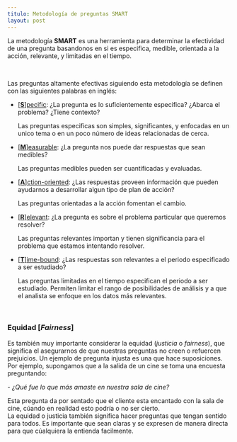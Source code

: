 ```yaml
---
titulo: Metodología de preguntas SMART
layout: post
---
```


<p class = 'subtitulo'>La metodología <b>SMART</b> es una herramienta para determinar la efectividad de una pregunta basandonos en si es especifica, medible, orientada a la acción, relevante, y limitadas en el tiempo.</p>

<br>
<p>Las preguntas altamente efectivas siguiendo esta metodología se definen con las siguientes palabras en inglés:</p>

<ul>
    <li><u>[<b>S</b>]pecific</u>: ¿La pregunta es lo suficientemente especifica? ¿Abarca el problema? ¿Tiene contexto?</li>
    <p> Las preguntas especificas son simples, significantes, y enfocadas en un unico tema o en un poco número de ideas relacionadas de cerca.</p>
    <li><u>[<b>M</b>]easurable</u>: ¿La pregunta nos puede dar respuestas que sean medibles?</li>
    <p> Las preguntas medibles pueden ser cuantificadas y evaluadas.</p>
    <li><u>[<b>A</b>]ction-oriented</u>: ¿Las respuestas proveen información que pueden ayudarnos a desarrollar algun tipo de plan de acción?</li>
    <p> Las preguntas orientadas a la acción fomentan el cambio.</p>
    <li><u>[<b>R</b>]elevant</u>: ¿La pregunta es sobre el problema particular que queremos resolver?</li>
    <p> Las preguntas relevantes importan y tienen significancia para el problema que estamos intentando resolver.</p>
    <li> <u>[<b>T</b>]ime-bound</u>: ¿Las respuestas son relevantes a el periodo especificado a ser estudiado? </li>
    <p> Las preguntas limitadas en el tiempo especifican el periodo a ser estudiado. Permiten limitar el rango de posibilidades de análisis y a que el analista se enfoque en los datos más relevantes.</p>
</ul><br>

<h3> Equidad [<i>Fairness</i>]</h3>
 <p>Es también muy importante considerar la equidad (<i>justicia</i> o <i>fairness</i>), que significa el asegurarnos de que nuestras preguntas no creen o refuercen prejuicios.
 Un ejemplo de pregunta injusta es una que hace suposiciones. Por ejemplo, supongamos que a la salida de un cine se toma una encuesta preguntando:</p>
<i>- ¿Qué fue lo que más amaste en nuestra sala de cine?</i><br>
 <p> Esta pregunta da por sentado que el cliente esta encantado con la sala de cine, cúando en realidad esto podría o no ser cierto.<br>
     La equidad o justicia también significa hacer preguntas que tengan sentido para todos. Es importante que sean claras y se expresen de manera directa para que cúalquiera la entienda facilmente.</p>
<br>
<br>